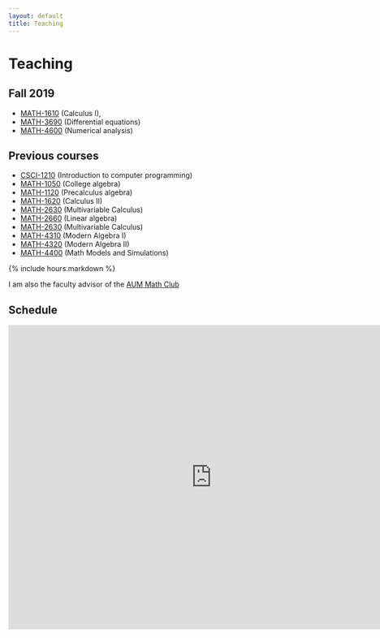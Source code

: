 ```yaml
---
layout: default
title: Teaching
---
```


Teaching
========

## Fall 2019

- [MATH-1610](calc1/) (Calculus I),
- [MATH-3690](ode/)   (Differential equations)
- [MATH-4600](num/)   (Numerical analysis)

## Previous courses

- [CSCI-1210](matlab/)    (Introduction to computer programming)
- [MATH-1050](math-1050/) (College algebra)
- [MATH-1120](math-1120/) (Precalculus algebra)
- [MATH-1620](calc2/)     (Calculus II)
- [MATH-2630](calc3/)     (Multivariable Calculus)
- [MATH-2660](linalg/)    (Linear algebra)
- [MATH-2630](calc3/)     (Multivariable Calculus)
- [MATH-4310](alg1/)      (Modern Algebra I)
- [MATH-4320](alg2/)      (Modern Algebra II)
- [MATH-4400](modsim/)    (Math Models and Simulations)

{% include hours.markdown %}

I am also the faculty advisor of the [AUM Math Club](mathclub/)

Schedule
--------

<iframe src="https://calendar.google.com/calendar/embed?showTitle=0&amp;showNav=0&amp;showPrint=0&amp;showCalendars=0&amp;mode=WEEK&amp;height=600&amp;wkst=1&amp;bgcolor=%23FFFFFF&amp;src=k7cas66vp4vba2cruqhh4cila8%40group.calendar.google.com&amp;color=%235F6B02&amp;ctz=America%2FChicago" style="border-width:0" width="800" height="600" frameborder="0" scrolling="no"></iframe>

